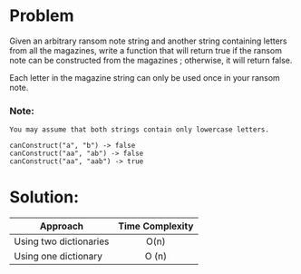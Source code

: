 # Problem

 Given an arbitrary ransom note string and another string containing letters from all the magazines, write a function that will return true if the ransom note can be constructed from the magazines ; otherwise, it will return false.

Each letter in the magazine string can only be used once in your ransom note.


### Note:
```
You may assume that both strings contain only lowercase letters.

canConstruct("a", "b") -> false
canConstruct("aa", "ab") -> false
canConstruct("aa", "aab") -> true
```


# Solution:

| Approach        | Time Complexity |
| ------------- |:-------------:|
| Using two dictionaries      | O(n) |
| Using one dictionary      | O (n) |
